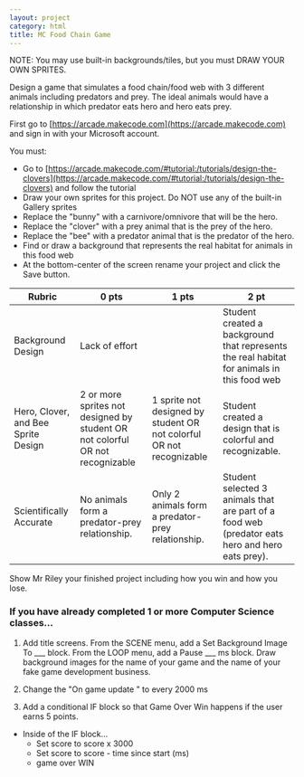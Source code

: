 ```yaml
---
layout: project
category: html
title: MC Food Chain Game
---
```

NOTE: You may use built-in backgrounds/tiles, but you must DRAW YOUR OWN SPRITES.

Design a game that simulates a food chain/food web with 3 different animals including predators and prey. The ideal animals would have a relationship in which predator eats hero and hero eats prey.

First go to [https://arcade.makecode.com](https://arcade.makecode.com) and sign in with your Microsoft account.


You must:

  - Go to [https://arcade.makecode.com/#tutorial:/tutorials/design-the-clovers](https://arcade.makecode.com/#tutorial:/tutorials/design-the-clovers) and follow the tutorial
  - Draw your own sprites for this project. Do NOT use any of the built-in Gallery sprites
  - Replace the "bunny" with a carnivore/omnivore that will be the hero.
  - Replace the "clover" with a prey animal that is the prey of the hero.
  - Replace the "bee" with a predator animal that is the predator of the hero.
  - Find or draw a background that represents the real habitat for animals in this food web
  - At the bottom-center of the screen rename your project and click the Save button.


| Rubric  | 0 pts | 1 pts | 2 pt  |
|---|---|---|---|
| Background Design  | Lack of effort  |   | Student created a background that represents the real habitat for animals in this food web  |
| Hero, Clover, and Bee Sprite Design  | 2 or more sprites not designed by student OR not colorful OR not recognizable  | 1 sprite not designed by student OR not colorful OR not recognizable  | Student created a design that is colorful and recognizable.  |
| Scientifically Accurate  | No animals form a predator-prey relationship.  | Only 2 animals form a predator-prey relationship.  | Student selected 3 animals that are part of a food web (predator eats hero and hero eats prey).  |


Show Mr Riley your finished project including how you win and how you lose.


### If you have already completed 1 or more Computer Science classes...

1. Add title screens. From the SCENE menu, add a Set Background Image To ___ block. From the LOOP menu, add a Pause ___ ms block. Draw background images for the name of your game and the name of your fake game development business.

1. Change the "On game update " to every 2000 ms

1. Add a conditional IF block so that Game Over Win happens if the user earns 5 points.
  - Inside of the IF block...
    - Set score to score x 3000
    - Set score to score - time since start (ms)
    - game over WIN


